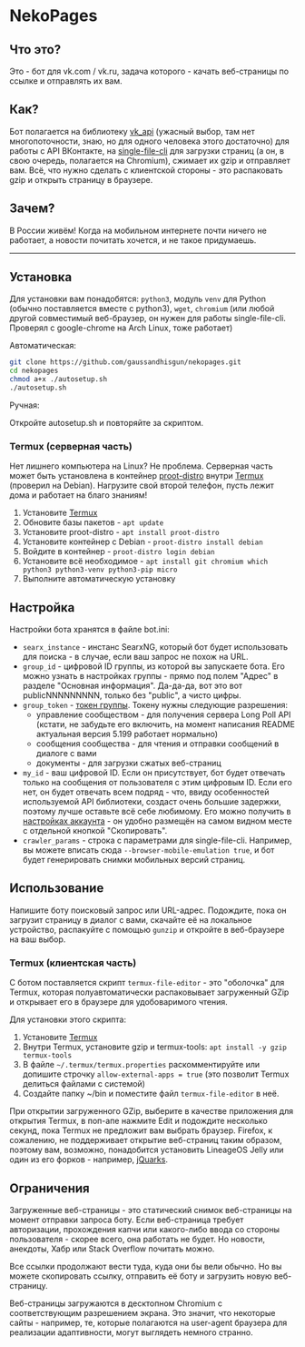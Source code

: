 # NekoPages

## Что это?

Это - бот для vk.com / vk.ru, задача которого - качать веб-страницы по ссылке и отправлять их вам.

## Как?

Бот полагается на библиотеку [vk_api](https://github.com/python273/vk_api) (ужасный выбор, там нет многопоточности, знаю, но для одного человека этого достаточно) для работы с API ВКонтакте, на [single-file-cli](https://github.com/gildas-lormeau/single-file-cli) для загрузки страниц (а он, в свою очередь, полагается на Chromium), сжимает их gzip и отправляет вам. Всё, что нужно сделать с клиентской стороны - это распаковать gzip и открыть страницу в браузере.

## Зачем?

В России живём! Когда на мобильном интернете почти ничего не работает, а новости почитать хочется, и не такое придумаешь.

--------

## Установка

Для установки вам понадобятся: `python3`, модуль `venv` для Python (обычно поставляется вместе с python3), `wget`, `chromium` (или любой другой совместимый веб-браузер, он нужен для работы single-file-cli. Проверял с google-chrome на Arch Linux, тоже работает)

Автоматическая:

```bash
git clone https://github.com/gaussandhisgun/nekopages.git
cd nekopages
chmod a+x ./autosetup.sh
./autosetup.sh
```

Ручная:

Откройте autosetup.sh и повторяйте за скриптом.

### Termux (серверная часть)

Нет лишнего компьютера на Linux? Не проблема. Серверная часть может быть установлена в контейнер [proot-distro](https://github.com/termux/proot-distro) внутри [Termux](https://f-droid.org/ru/packages/com.termux/) (проверил на Debian). Нагрузите свой второй телефон, пусть лежит дома и работает на благо знаниям!

1. Установите [Termux](https://f-droid.org/ru/packages/com.termux/)
2. Обновите базы пакетов - `apt update`
3. Установите proot-distro - `apt install proot-distro`
4. Установите контейнер с Debian - `proot-distro install debian`
5. Войдите в контейнер - `proot-distro login debian`
6. Установите всё необходимое - `apt install git chromium which python3 python3-venv python3-pip micro`
7. Выполните автоматическую установку

## Настройка

Настройки бота хранятся в файле bot.ini:

- `searx_instance` - инстанс SearxNG, который бот будет использовать для поиска - в случае, если ваш запрос не похож на URL.
- `group_id` - цифровой ID группы, из которой вы запускаете бота. Его можно узнать в настройках группы - прямо под полем "Адрес" в разделе "Основная информация". Да-да-да, вот это вот publicNNNNNNNNN, только без "public", а чисто цифры.
- `group_token` - [токен группы](https://dev.vk.com/ru/api/access-token/community-token/in-community-settings). Токену нужны следующие разрешения:
	+ управление сообществом - для получения сервера Long Poll API (кстати, не забудьте его включить, на момент написания README актуальная версия 5.199 работает нормально)
	+ сообщения сообщества - для чтения и отправки сообщений в диалоге с вами
	+ документы - для загрузки сжатых веб-страниц
- `my_id` - ваш цифровой ID. Если он присутствует, бот будет отвечать только на сообщения от пользователя с этим цифровым ID. Если его нет, он будет отвечать всем подряд - что, ввиду особенностей используемой API библиотеки, создаст очень большие задержки, поэтому лучше оставьте всё себе любимому. Его можно получить в [настройках аккаунта](https://id.vk.com/account/#/personal) - он удобно размещён на самом видном месте с отдельной кнопкой "Скопировать".
- `crawler_params` - строка с параметрами для single-file-cli. Например, вы можете вписать сюда `--browser-mobile-emulation true`, и бот будет генерировать снимки мобильных версий страниц.

## Использование

Напишите боту поисковый запрос или URL-адрес. Подождите, пока он загрузит страницу в диалог с вами, скачайте её на локальное устройство, распакуйте с помощью `gunzip` и откройте в веб-браузере на ваш выбор.

### Termux (клиентская часть)

С ботом поставляется скрипт `termux-file-editor` - это "оболочка" для Termux, которая полуавтоматически распаковывает загруженный GZip и открывает его в браузере для удобоваримого чтения.

Для установки этого скрипта:

1. Установите [Termux](https://f-droid.org/ru/packages/com.termux/)
2. Внутри Termux, установите gzip и termux-tools: `apt install -y gzip termux-tools`
3. В файле `~/.termux/termux.properties` раскомментируйте или допишите строчку `allow-external-apps = true` (это позволит Termux делиться файлами с системой)
4. Создайте папку ~/bin и поместите файл `termux-file-editor` в неё.

При открытии загруженного GZip, выберите в качестве приложения для открытия Termux, в поп-апе нажмите Edit и подождите несколько секунд, пока Termux не предложит вам выбрать браузер. Firefox, к сожалению, не поддерживает открытие веб-страниц таким образом, поэтому вам, возможно, понадобится установить LineageOS Jelly или один из его форков - например, [jQuarks](https://f-droid.org/packages/com.oF2pks.jquarks/).

## Ограничения

Загруженные веб-страницы - это статический снимок веб-страницы на момент отправки запроса боту. Если веб-страница требует авторизации, прохождения капчи или какого-либо ввода со стороны пользователя - скорее всего, она работать не будет. Но новости, анекдоты, Хабр или Stack Overflow почитать можно.

Все ссылки продолжают вести туда, куда они бы вели обычно. Но вы можете скопировать ссылку, отправить её боту и загрузить новую веб-страницу.

Веб-страницы загружаются в десктопном Chromium с соответствующим разрешением экрана. Это значит, что некоторые сайты - например, те, которые полагаются на user-agent браузера для реализации адаптивности, могут выглядеть немного странно.
